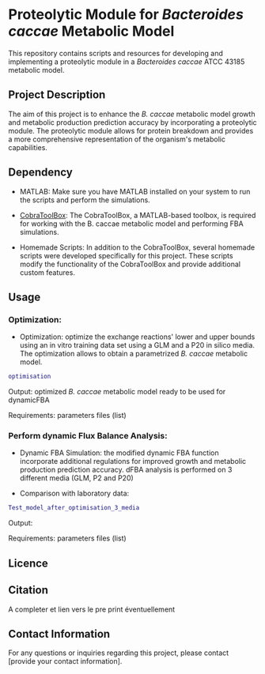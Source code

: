 # Proteolytic Module for _Bacteroides caccae_ Metabolic Model

This repository contains scripts and resources for developing and implementing a proteolytic module in a _Bacteroides caccae_ ATCC 43185 metabolic model.

## Project Description

The aim of this project is to enhance the _B. caccae_ metabolic model growth and metabolic production prediction accuracy by incorporating a proteolytic module. The proteolytic module allows for protein breakdown and provides a more comprehensive representation of the organism's metabolic capabilities.

## Dependency

- MATLAB: Make sure you have MATLAB installed on your system to run the scripts and perform the simulations.

- [CobraToolBox](https://github.com/opencobra/cobratoolbox.git): The CobraToolBox, a MATLAB-based toolbox, is required for working with the B. caccae metabolic model and performing FBA simulations.

- Homemade Scripts: In addition to the CobraToolBox, several homemade scripts were developed specifically for this project. These scripts modify the functionality of the CobraToolBox and provide additional custom features.

## Usage 

### Optimization: 

- Optimization: optimize the exchange reactions' lower and upper bounds using an in vitro training data set using a GLM and a P20 in silico media. The optimization allows to obtain a parametrized _B. caccae_ metabolic model.

```matlab
optimisation
```

Output: optimized _B. caccae_ metabolic model ready to be used for dynamicFBA 

Requirements: parameters files (list) 

### Perform dynamic Flux Balance Analysis: 

- Dynamic FBA Simulation: the modified dynamic FBA function incorporate additional regulations for improved growth and metabolic production prediction accuracy. dFBA analysis is performed on 3 different media (GLM, P2 and P20)

 - Comparison with laboratory data:

```matlab
Test_model_after_optimisation_3_media
```

Output: 

Requirements: parameters files (list)

## Licence 

## Citation 

A completer et lien vers le pre print éventuellement 

## Contact Information

For any questions or inquiries regarding this project, please contact [provide your contact information].
